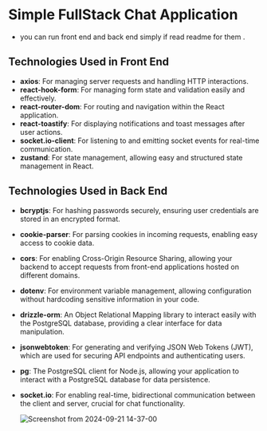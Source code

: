 # Simple FullStack Chat Application

- you can run front end and back end simply if read readme for them .

## Technologies Used in Front End

- **axios**: For managing server requests and handling HTTP interactions.
- **react-hook-form**: For managing form state and validation easily and effectively.
- **react-router-dom**: For routing and navigation within the React application.
- **react-toastify**: For displaying notifications and toast messages after user actions.
- **socket.io-client**: For listening to and emitting socket events for real-time communication.
- **zustand**: For state management, allowing easy and structured state management in React.

## Technologies Used in Back End

- **bcryptjs**: For hashing passwords securely, ensuring user credentials are stored in an encrypted format.
- **cookie-parser**: For parsing cookies in incoming requests, enabling easy access to cookie data.
- **cors**: For enabling Cross-Origin Resource Sharing, allowing your backend to accept requests from front-end applications hosted on different domains.
- **dotenv**: For environment variable management, allowing configuration without hardcoding sensitive information in your code.
- **drizzle-orm**: An Object Relational Mapping library to interact easily with the PostgreSQL database, providing a clear interface for data manipulation.
- **jsonwebtoken**: For generating and verifying JSON Web Tokens (JWT), which are used for securing API endpoints and authenticating users.
- **pg**: The PostgreSQL client for Node.js, allowing your application to interact with a PostgreSQL database for data persistence.
- **socket.io**: For enabling real-time, bidirectional communication between the client and server, crucial for chat functionality.


  ![Screenshot from 2024-09-21 14-37-00](https://github.com/user-attachments/assets/092cd223-acb6-4e76-b7f8-e1a72eeb78d8)
